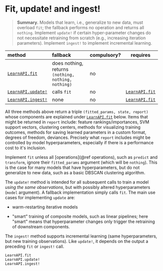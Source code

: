 # Fit, update! and ingest!

> **Summary.** Models that learn, i.e., generalize to new data, must overload `fit`;
> the fallback performs no operation and returns all `nothing`. Implement `update!` if
> certain hyper-parameter changes do not necessitate retraining from scratch (e.g.,
> increasing iteration parameters). Implement `ingest!` to implement incremental learning.

| method                     | fallback                                           | compulsory? | requires          |
|:---------------------------|:---------------------------------------------------|-------------|-------------------|
| [`LearnAPI.fit`](@ref)     | does nothing, returns `(nothing, nothing, nothing)`| no          |                   |
| [`LearnAPI.update!`](@ref) | calls `fit`                                        | no          | [`LearnAPI.fit`](@ref) |
| [`LearnAPI.ingest!`](@ref) | none                                               | no          | [`LearnAPI.fit`](@ref) |

All three methods above return a triple `(fitted_params, state, report)` whose components
are explained under [`LearnAPI.fit`](@ref) below.  Items that might be returned in
`report` include: feature rankings/importances, SVM support vectors, clustering centers,
methods for visualizing training outcomes, methods for saving learned parameters in a
custom format, degrees of freedom, deviances. Precisely what `report` includes might be
controlled by model hyperparameters, especially if there is a performance cost to it's
inclusion.

Implement `fit` unless all [operations](@ref operations), such as `predict` and
`transform`, ignore their `fitted_params` argument (which will be `nothing`). This is the
case for many models that have hyperparameters, but do not generalize to new data, such
as a basic DBSCAN clustering algorithm.

The `update!` method is intended for all subsequent calls to train a model *using the same
observations*, but with possibly altered hyperparameters (`model` argument). A fallback
implementation simply calls `fit`. The main use cases for implementing `update` are: 

- warm-restarting iterative models

- "smart" training of composite models, such as linear pipelines; here "smart" means that
  hyperparameter changes only trigger the retraining of downstream components.

The `ingest!` method supports incremental learning (same hyperparameters, but new training
observations). Like `update!`, it depends on the output a preceding `fit` or `ingest!`
call.

```@docs
LearnAPI.fit
LearnAPI.update!
LearnAPI.ingest!
```
